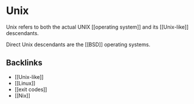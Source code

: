 # Unix

Unix refers to both the actual UNIX [[operating system]] and its [[Unix-like]] descendants.

Direct Unix descendants are the [[BSD]] operating systems.


## Backlinks

-   [[Unix-like]]
-   [[Linux]]
-   [[exit codes]]
-   [[Nix]]
